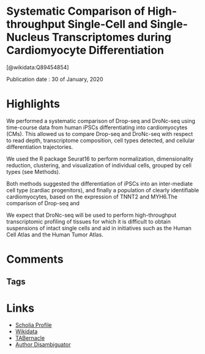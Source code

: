 
Systematic Comparison of High-throughput Single-Cell and Single-Nucleus Transcriptomes during Cardiomyocyte Differentiation
===========================================================================================================================
  
  [@wikidata:Q89454854]  
  
Publication date : 30 of January, 2020  

# Highlights

 We performed a systematic comparison of Drop-seq and DroNc-seq using time-course data from human iPSCs differentiating into cardiomyocytes (CMs). This allowed us to compare Drop-seq and DroNc-seq with respect to read depth, transcriptome composition, cell types detected, and cellular differentiation trajectories. 

 We used the R package Seurat16 to perform normalization, dimensionality reduction, clustering, and visualization of individual cells, grouped by cell types (see Methods).


Both methods suggested the differentiation of iPSCs into an inter-mediate cell type (cardiac progenitors), and finally a population of clearly identifiable cardiomyocytes, based on the expression of TNNT2 and MYH6.The comparison of Drop-seq and 

We expect that DroNc-seq will be used to perform high-throughput transcriptomic profiling of tissues for which it is difficult to obtain suspensions of intact single cells and aid in initiatives such as the Human Cell Atlas and the Human Tumor Atlas.
# Comments

## Tags

# Links
  
 * [Scholia Profile](https://scholia.toolforge.org/work/Q89454854)  
 * [Wikidata](https://www.wikidata.org/wiki/Q89454854)  
 * [TABernacle](https://tabernacle.toolforge.org/?#/tab/manual/Q89454854/P921%3BP4510)  
 * [Author Disambiguator](https://author-disambiguator.toolforge.org/work_item_oauth.php?id=Q89454854&batch_id=&match=1&author_list_id=&doit=Get+author+links+for+work)  
